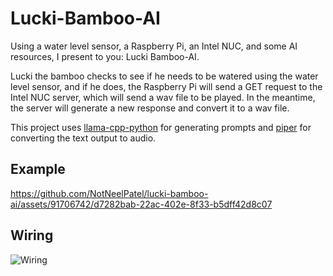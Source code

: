 # Lucki-Bamboo-AI

Using a water level sensor, a Raspberry Pi, an Intel NUC, and some AI resources, I present to you: Lucki Bamboo-AI.

Lucki the bamboo checks to see if he needs to be watered using the water level sensor, and if he does, the Raspberry Pi will send a GET request to the Intel NUC server, which will send a wav file to be played. In the meantime, the server will generate a new response and convert it to a wav file.

This project uses [llama-cpp-python](https://github.com/abetlen/llama-cpp-python) for generating prompts and [piper](https://github.com/rhasspy/piper) for converting the text output to audio. 

## Example
https://github.com/NotNeelPatel/lucki-bamboo-ai/assets/91706742/d7282bab-22ac-402e-8f33-b5dff42d8c07

## Wiring
![Wiring](https://github.com/NotNeelPatel/lucki-bamboo-ai/assets/91706742/305e27aa-04bf-43d7-9a8f-37e40e07de84)
